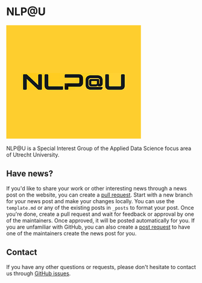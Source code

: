 # NLP@U

![nlp@u](assets/img/logo.png)

NLP@U is a Special Interest Group of the Applied Data Science focus area of Utrecht University.



## Have news?
If you'd like to share your work or other interesting news through a news post on the website, you can create a [pull request](https://github.com/NLP-U/NLP-U.github.io/pulls). Start with a new branch for your news post and make your changes locally. You can use the `template.md` or any of the existing posts in `_posts` to format your post. Once you're done, create a pull request and wait for feedback or approval by one of the maintainers. Once approved, it will be posted automatically for you. If you are unfamiliar with GitHub, you can also create a [post request](https://github.com/NLP-U/NLP-U.github.io/issues/new/choose) to have one of the maintainers create the news post for you.

## Contact
If you have any other questions or requests, please don't hesitate to contact us through [GitHub issues](https://github.com/NLP-U/NLP-U.github.io/issues/new/choose). 